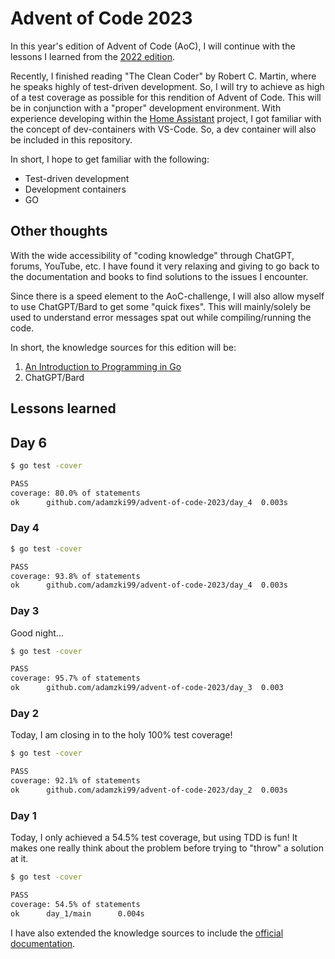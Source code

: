 # Advent of Code 2023

In this year's edition of Advent of Code (AoC), I will continue with the lessons I learned from the [2022 edition](https://github.com/adamzki99/advent-of-code-2022).

Recently, I finished reading "The Clean Coder" by Robert C. Martin, where he speaks highly of test-driven development. So, I will try to achieve as high of a test coverage as possible for this rendition of Advent of Code.
This will be in conjunction with a "proper" development environment. With experience developing within the [Home Assistant](https://www.home-assistant.io/) project, I got familiar with the concept of dev-containers with VS-Code.
So, a dev container will also be included in this repository.

In short, I hope to get familiar with the following:

- Test-driven development
- Development containers
- GO

## Other thoughts

With the wide accessibility of "coding knowledge" through ChatGPT, forums, YouTube, etc. I have found it very relaxing and giving to go back to the documentation and books to find solutions to the issues I encounter. 

Since there is a speed element to the AoC-challenge, I will also allow myself to use ChatGPT/Bard to get some "quick fixes". This will mainly/solely be used to understand error messages spat out while compiling/running the code.

In short, the knowledge sources for this edition will be:

1. [An Introduction to Programming in Go](https://www.golang-book.com/books/intro)
2. ChatGPT/Bard

## Lessons learned

## Day 6

```bash
$ go test -cover

PASS
coverage: 80.0% of statements
ok      github.com/adamzki99/advent-of-code-2023/day_4  0.003s
```

### Day 4

```bash
$ go test -cover

PASS
coverage: 93.8% of statements
ok      github.com/adamzki99/advent-of-code-2023/day_4  0.003s
```

### Day 3

Good night...

```bash
$ go test -cover 

PASS
coverage: 95.7% of statements
ok      github.com/adamzki99/advent-of-code-2023/day_3  0.003
```

### Day 2

Today, I am closing in to the holy 100% test coverage!

```bash
$ go test -cover

PASS
coverage: 92.1% of statements
ok      github.com/adamzki99/advent-of-code-2023/day_2  0.003s
```

### Day 1

Today, I only achieved a 54.5% test coverage, but using TDD is fun! It makes one really think about the problem before trying to "throw" a solution at it.

```bash
$ go test -cover

PASS
coverage: 54.5% of statements
ok      day_1/main      0.004s
```

I have also extended the knowledge sources to include the [official documentation](https://go.dev/).
